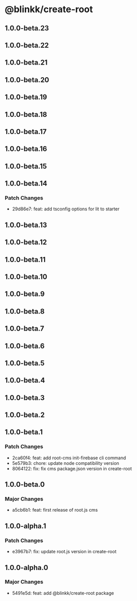 # @blinkk/create-root

## 1.0.0-beta.23

## 1.0.0-beta.22

## 1.0.0-beta.21

## 1.0.0-beta.20

## 1.0.0-beta.19

## 1.0.0-beta.18

## 1.0.0-beta.17

## 1.0.0-beta.16

## 1.0.0-beta.15

## 1.0.0-beta.14

### Patch Changes

- 29d86e7: feat: add tsconfig options for lit to starter

## 1.0.0-beta.13

## 1.0.0-beta.12

## 1.0.0-beta.11

## 1.0.0-beta.10

## 1.0.0-beta.9

## 1.0.0-beta.8

## 1.0.0-beta.7

## 1.0.0-beta.6

## 1.0.0-beta.5

## 1.0.0-beta.4

## 1.0.0-beta.3

## 1.0.0-beta.2

## 1.0.0-beta.1

### Patch Changes

- 2ca60f4: feat: add root-cms init-firebase cli command
- 5e579b3: chore: update node compatibility version
- 8064122: fix: fix cms package.json version in create-root

## 1.0.0-beta.0

### Major Changes

- a5cb6b1: feat: first release of root.js cms

## 1.0.0-alpha.1

### Patch Changes

- e3967b7: fix: update root.js version in create-root

## 1.0.0-alpha.0

### Major Changes

- 5491e5d: feat: add @blinkk/create-root package
